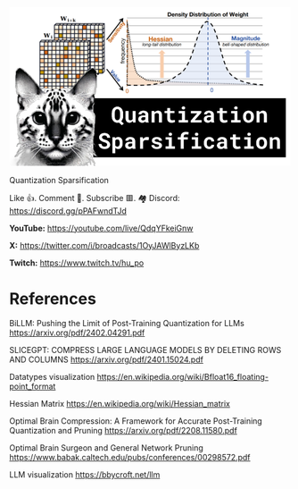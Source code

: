![](thumbnails/10.02.2024.png)

Quantization Sparsification

Like 👍. Comment 💬. Subscribe 🟥.
🏘 Discord: https://discord.gg/pPAFwndTJd

**YouTube:** https://youtube.com/live/QdqYFkeiGnw

**X:** https://twitter.com/i/broadcasts/1OyJAWlByzLKb

**Twitch:** https://www.twitch.tv/hu_po


# References

BiLLM: Pushing the Limit of Post-Training Quantization for LLMs
https://arxiv.org/pdf/2402.04291.pdf

SLICEGPT: COMPRESS LARGE LANGUAGE MODELS BY DELETING ROWS AND COLUMNS
https://arxiv.org/pdf/2401.15024.pdf

Datatypes visualization
https://en.wikipedia.org/wiki/Bfloat16_floating-point_format

Hessian Matrix
https://en.wikipedia.org/wiki/Hessian_matrix

Optimal Brain Compression: A Framework for Accurate Post-Training Quantization and Pruning
https://arxiv.org/pdf/2208.11580.pdf

Optimal Brain Surgeon and General Network Pruning
https://www.babak.caltech.edu/pubs/conferences/00298572.pdf

LLM visualization
https://bbycroft.net/llm
